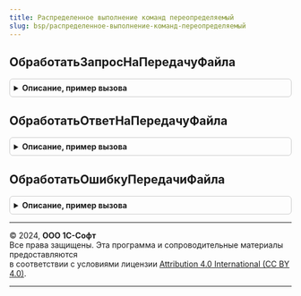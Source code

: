 ```yaml
---
title: Распределенное выполнение команд переопределяемый
slug: bsp/распределенное-выполнение-команд-переопределяемый
---
```



## ОбработатьЗапросНаПередачуФайла
<details style="margin: 1em 0; padding: 0.5em; border: 1px solid #ccc; border-radius: 6px;">

<summary style="font-weight: bold; cursor: pointer;">Описание, пример вызова</summary>

```bsl

// Вызывается при получении сообщения о передаче файла из другой области данных.
// @skip-warning ПустойМетод - переопределяемый метод.
//
// Параметры:
//	ИмяФайла - Строка - полное имя к передаваемому файлу.
//	ИдентификаторВызова - УникальныйИдентификатор - для идентификации конкретного вызова
//	КодОтправителя - Число - код области данных, откуда был передан файл.
//	ПараметрыВызова - Структура - дополнительные параметры вызова,
//						*Код (Число), *Тело (Строка).
//	Обработан - Булево - признак успешной обработки сообщения.
//
Процедура ОбработатьЗапросНаПередачуФайла(ИмяФайла, ИдентификаторВызова, КодОтправителя, ПараметрыВызова, Обработан) Экспорт
```

Пример вызова
```bsl
РаспределенноеВыполнениеКомандПереопределяемый.ОбработатьЗапросНаПередачуФайла(ИмяФайла, ИдентификаторВызова, КодОтправителя, ПараметрыВызова, Обработан) 
```
</details>

## ОбработатьОтветНаПередачуФайла
<details style="margin: 1em 0; padding: 0.5em; border: 1px solid #ccc; border-radius: 6px;">

<summary style="font-weight: bold; cursor: pointer;">Описание, пример вызова</summary>

```bsl

// Вызывается при получении квитанции "Успех" на передачу файла из другой области данных.
// @skip-warning ПустойМетод - переопределяемый метод.
//
// Параметры:
//	ИдентификаторВызова - УникальныйИдентификатор - для идентификации конкретного вызова
//	КодОтправителя - Число - код области данных, откуда был передан файл.
//	ПараметрыВызова - Структура - дополнительные параметры вызова,
//						*Код (Число), *Тело (Строка).
//	Обработан - Булево - признак успешной обработки сообщения.
//
Процедура ОбработатьОтветНаПередачуФайла(ИдентификаторВызова, КодОтправителя, ПараметрыВызова, Обработан) Экспорт
```

Пример вызова
```bsl
РаспределенноеВыполнениеКомандПереопределяемый.ОбработатьОтветНаПередачуФайла(ИдентификаторВызова, КодОтправителя, ПараметрыВызова, Обработан) 
```
</details>

## ОбработатьОшибкуПередачиФайла
<details style="margin: 1em 0; padding: 0.5em; border: 1px solid #ccc; border-radius: 6px;">

<summary style="font-weight: bold; cursor: pointer;">Описание, пример вызова</summary>

```bsl

// Вызывается при получении квитанции "Ошибка" на передачу файла из другой области данных.
// @skip-warning ПустойМетод - переопределяемый метод.
//
// Параметры:
//	ИдентификаторВызова - УникальныйИдентификатор - для идентификации конкретного вызова
//	КодОтправителя - Число - код области данных, откуда был передан файл.
//	ТекстОшибки - Строка - описание возникшей ошибки
//	Обработан - Булево - признак успешной обработки сообщения.
//
Процедура ОбработатьОшибкуПередачиФайла(ИдентификаторВызова, КодОтправителя, ТекстОшибки, Обработан) Экспорт
```

Пример вызова
```bsl
РаспределенноеВыполнениеКомандПереопределяемый.ОбработатьОшибкуПередачиФайла(ИдентификаторВызова, КодОтправителя, ТекстОшибки, Обработан) 
```
</details>

---

© 2024, **ООО 1С-Софт**  
Все права защищены. Эта программа и сопроводительные материалы предоставляются  
в соответствии с условиями лицензии [Attribution 4.0 International (CC BY 4.0)](https://creativecommons.org/licenses/by/4.0/legalcode).

---
